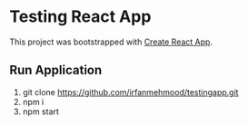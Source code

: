 # Testing React App

This project was bootstrapped with [Create React App](https://github.com/facebook/create-react-app).

## Run Application
1. git clone https://github.com/irfanmehmood/testingapp.git
2. npm i
3. npm start